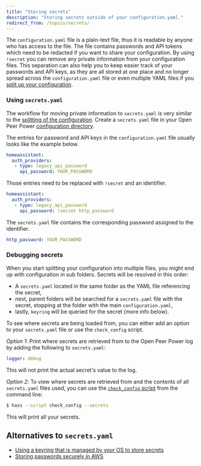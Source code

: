 ```yaml
---
title: "Storing secrets"
description: "Storing secrets outside of your configuration.yaml."
redirect_from: /topics/secrets/
---
```


The `configuration.yaml` file is a plain-text file, thus it is readable by anyone who has access to the file. The file contains passwords and API tokens which need to be redacted if you want to share your configuration. By using `!secret` you can remove any private information from your configuration files. This separation can also help you to keep easier track of your passwords and API keys, as they are all stored at one place and no longer spread across the `configuration.yaml` file or even multiple YAML files if you [split up your configuration](/docs/configuration/splitting_configuration/).

### Using `secrets.yaml`

The workflow for moving private information to `secrets.yaml` is very similar to the [splitting of the configuration](/docs/configuration/splitting_configuration/). Create a `secrets.yaml` file in your Open Peer Power [configuration directory](/docs/configuration/).

The entries for password and API keys in the `configuration.yaml` file usually looks like the example below.

```yaml
homeassistant:
  auth_providers:
   - type: legacy_api_password
     api_password: YOUR_PASSWORD
```

Those entries need to be replaced with `!secret` and an identifier.

```yaml
homeassistant:
  auth_providers:
   - type: legacy_api_password
     api_password: !secret http_password
```

The `secrets.yaml` file contains the corresponding password assigned to the identifier.

```yaml
http_password: YOUR_PASSWORD
```

### Debugging secrets

When you start splitting your configuration into multiple files, you might end up with configuration in sub folders. Secrets will be resolved in this order:

- A `secrets.yaml` located in the same folder as the YAML file referencing the secret,
- next, parent folders will be searched for a `secrets.yaml` file with the secret, stopping at the folder with the main `configuration.yaml`,
- lastly, `keyring` will be queried for the secret (more info below).

To see where secrets are being loaded from, you can either add an option to your `secrets.yaml` file or use the `check_config` script.

*Option 1*: Print where secrets are retrieved from to the Open Peer Power log by adding the following to `secrets.yaml`:

```yaml
logger: debug
```
This will not print the actual secret's value to the log.

*Option 2*: To view where secrets are retrieved from and the contents of all `secrets.yaml` files used, you can use the [`check_config` script](/docs/tools/check_config/) from the command line:

```bash
$ hass --script check_config --secrets
```
This will print all your secrets.

## Alternatives to `secrets.yaml`

- [Using a keyring that is managed by your OS to store secrets](/docs/tools/keyring/)
- [Storing passwords securely in AWS](/docs/tools/credstash/)

